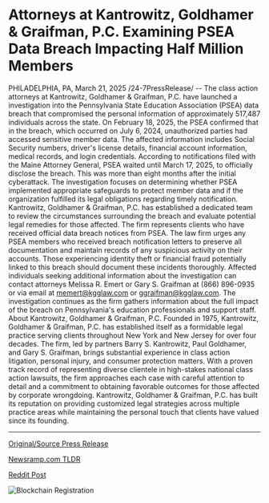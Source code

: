 # Attorneys at Kantrowitz, Goldhamer & Graifman, P.C. Examining PSEA Data Breach Impacting Half Million Members

PHILADELPHIA, PA, March 21, 2025 /24-7PressRelease/ -- The class action attorneys at Kantrowitz, Goldhamer & Graifman, P.C. have launched a investigation into the Pennsylvania State Education Association (PSEA) data breach that compromised the personal information of approximately 517,487 individuals across the state.  On February 18, 2025, the PSEA confirmed that in the breach, which occurred on July 6, 2024, unauthorized parties had accessed sensitive member data. The affected information includes Social Security numbers, driver's license details, financial account information, medical records, and login credentials.  According to notifications filed with the Maine Attorney General, PSEA waited until March 17, 2025, to officially disclose the breach. This was more than eight months after the initial cyberattack. The investigation focuses on determining whether PSEA implemented appropriate safeguards to protect member data and if the organization fulfilled its legal obligations regarding timely notification.  Kantrowitz, Goldhamer & Graifman, P.C. has established a dedicated team to review the circumstances surrounding the breach and evaluate potential legal remedies for those affected. The firm represents clients who have received official data breach notices from PSEA.  The law firm urges any PSEA members who received breach notification letters to preserve all documentation and maintain records of any suspicious activity on their accounts. Those experiencing identity theft or financial fraud potentially linked to this breach should document these incidents thoroughly.  Affected individuals seeking additional information about the investigation can contact attorneys Melissa R. Emert or Gary S. Graifman at (866) 896-0935 or via email at memert@kgglaw.com or ggraifman@kgglaw.com.  The investigation continues as the firm gathers information about the full impact of the breach on Pennsylvania's education professionals and support staff.  About Kantrowitz, Goldhamer & Graifman, P.C.  Founded in 1975, Kantrowitz, Goldhamer & Graifman, P.C. has established itself as a formidable legal practice serving clients throughout New York and New Jersey for over four decades. The firm, led by partners Barry S. Kantrowitz, Paul Goldhamer, and Gary S. Graifman, brings substantial experience in class action litigation, personal injury, and consumer protection matters.   With a proven track record of representing diverse clientele in high-stakes national class action lawsuits, the firm approaches each case with careful attention to detail and a commitment to obtaining favorable outcomes for those affected by corporate wrongdoing. Kantrowitz, Goldhamer & Graifman, P.C. has built its reputation on providing customized legal strategies across multiple practice areas while maintaining the personal touch that clients have valued since its founding. 

---

[Original/Source Press Release](https://www.24-7pressrelease.com/press-release/520842/attorneys-at-kantrowitz-goldhamer-graifman-pc-examining-psea-data-breach-impacting-half-million-members)
                    

[Newsramp.com TLDR](https://newsramp.com/curated-news/law-firm-probes-data-breach-impacting-pennsylvania-state-education-association-members/8d3d983b193407fa66d16f17e23eb6b3) 

 



[Reddit Post](https://www.reddit.com/r/newsramp/comments/1jgb5lw/law_firm_probes_data_breach_impacting/) 



![Blockchain Registration](https://cdn.newsramp.app/24-7PressRelease/qrcode/253/21/fastpOYL.webp)